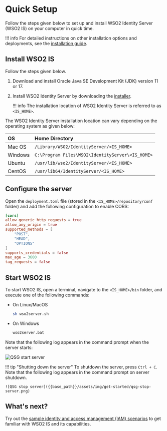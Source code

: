 # Quick Setup

Follow the steps given below to set up and install WSO2 Identity Server (WSO2 IS) on your computer in quick time. 

!!! info
    For detailed instructions on other installation options and deployments, see the [installation guide]({{base_path}}/deploy/get-started/install/).

## Install WSO2 IS

Follow the steps given below.

1. Download and install Oracle Java SE Development Kit (JDK) version 11 or 17.
2. Install WSO2 Identity Server by downloading the [installer](https://wso2.com/identity-and-access-management/install/).

    !!! info
        The installation location of WSO2 Identity Server is referred to as `<IS_HOME>`.

The WSO2 Identity Server installation location can vary depending on the operating system as given below:

|OS     |Home Directory                                |
|:------|:---------------------------------------------|
|Mac OS | `/Library/WSO2/IdentityServer/<IS_HOME>`         |
|Windows| `C:\Program Files\WSO2\IdentityServer\<IS_HOME>` |
|Ubuntu | `/usr/lib/wso2/IdentityServer/<IS_HOME>`         |
|CentOS | `/usr/lib64/IdentityServer/<IS_HOME>`           |

## Configure the server

Open the `deployment.toml` file (stored in the `<IS_HOME>/repository/conf` folder) and add the following configuration to enable CORS:

``` toml
[cors]
allow_generic_http_requests = true
allow_any_origin = true
supported_methods = [
    "POST",
    "HEAD",
    "OPTIONS"
]
supports_credentials = false
max_age = 3600
tag_requests = false
``` 

## Start WSO2 IS

To start WSO2 IS, open a terminal, navigate to the `<IS_HOME>/bin` folder, and execute one of the following commands:

-   On Linux/MacOS

    ``` bash
    sh wso2server.sh
    ```

-   On Windows
    
    ``` bash
    wso2server.bat
    ```

Note that the following log appears in the command prompt when the server starts:
    
![QSG start server]({{base_path}}/assets/img/get-started/qsg-start-server.png)

!!! tip "Shutting down the server"
    To shutdown the server, press `Ctrl + C`.
    Note that the following log appears in the command prompt on server shutdown.
    
    ![QSG stop server]({{base_path}}/assets/img/get-started/qsg-stop-server.png)

## What's next?

Try out the [sample identity and access management (IAM) scenarios]({{base_path}}/sample-use-cases/sample-scenario) to get familiar with WSO2 IS and its capabilities.


